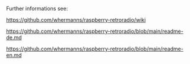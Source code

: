 Further informations see:

https://github.com/whermanns/raspberry-retroradio/wiki

https://github.com/whermanns/raspberry-retroradio/blob/main/readme-de.md

https://github.com/whermanns/raspberry-retroradio/blob/main/readme-en.md
